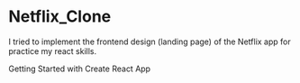 # Netflix_Clone

I tried to implement the frontend design (landing page) of the Netflix app for practice my react skills.

Getting Started with Create React App

